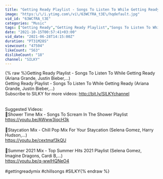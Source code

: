 ```yaml
---
title: "Getting Ready Playlist - Songs To Listen To While Getting Ready (Ariana Grande, Justin Bieber,...)"
image: "https:\/\/i.ytimg.com\/vi\/63WCfRA_t3E\/hqdefault.jpg"
vid_id: "63WCfRA_t3E"
categories: "Music"
tags: ["Getting Ready","Getting Ready Playlist","Songs To Listen To While Getting Ready"]
date: "2021-10-15T00:57:41+03:00"
vid_date: "2021-06-28T14:15:00Z"
duration: "PT31M28S"
viewcount: "47504"
likeCount: "563"
dislikeCount: "18"
channel: "SILKY"
---
```

{% raw %}Getting Ready Playlist - Songs To Listen To While Getting Ready (Ariana Grande, Justin Bieber,...)<br />Getting Ready Playlist - Songs To Listen To While Getting Ready (Ariana Grande, Justin Bieber,...)<br />Subscribe to SILKY for more videos: <a rel="nofollow" target="blank" href="http://bit.ly/SILKYchannel">http://bit.ly/SILKYchannel</a><br /><br /><br />Suggested Videos:<br />💜Shower Time Mix - Songs To Scream In The Shower Playlist<br /><a rel="nofollow" target="blank" href="https://youtu.be/AWww3iqcH3k">https://youtu.be/AWww3iqcH3k</a><br /><br />💜Staycation Mix - Chill Pop Mix For Your Staycation (Selena Gomez, Harry Hudson,...)<br /><a rel="nofollow" target="blank" href="https://youtu.be/cextmaf3kQU">https://youtu.be/cextmaf3kQU</a><br /><br />💜Summer 2021 Mix - Top Summer Hits 2021 Playlist (Selena Gomez, Imagine Dragons, Cardi B,...)<br /><a rel="nofollow" target="blank" href="https://youtu.be/q-wwlHQNeO4">https://youtu.be/q-wwlHQNeO4</a><br /><br />#gettingreadymix #chillsongs #SILKY{% endraw %}
